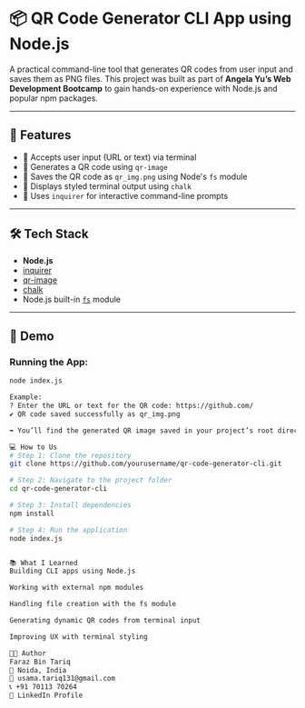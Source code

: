 # 📦 QR Code Generator CLI App using Node.js

A practical command-line tool that generates QR codes from user input and saves them as PNG files. This project was built as part of **Angela Yu’s Web Development Bootcamp** to gain hands-on experience with Node.js and popular npm packages.

---

## 🚀 Features

- 📝 Accepts user input (URL or text) via terminal
- 🔲 Generates a QR code using `qr-image`
- 💾 Saves the QR code as `qr_img.png` using Node's `fs` module
- 🎨 Displays styled terminal output using `chalk`
- 🧠 Uses `inquirer` for interactive command-line prompts

---

## 🛠️ Tech Stack

- **Node.js**
- [inquirer](https://www.npmjs.com/package/inquirer)
- [qr-image](https://www.npmjs.com/package/qr-image)
- [chalk](https://www.npmjs.com/package/chalk)
- Node.js built-in [`fs`](https://nodejs.org/api/fs.html) module

---

## 📸 Demo

### Running the App:
```bash
node index.js

Example:
? Enter the URL or text for the QR code: https://github.com/
✔ QR code saved successfully as qr_img.png

➡️ You’ll find the generated QR image saved in your project’s root directory.

💻 How to Us
# Step 1: Clone the repository
git clone https://github.com/yourusername/qr-code-generator-cli.git

# Step 2: Navigate to the project folder
cd qr-code-generator-cli

# Step 3: Install dependencies
npm install

# Step 4: Run the application
node index.js


📚 What I Learned
Building CLI apps using Node.js

Working with external npm modules

Handling file creation with the fs module

Generating dynamic QR codes from terminal input

Improving UX with terminal styling

👨‍💻 Author
Faraz Bin Tariq
📍 Noida, India
📧 usama.tariq131@gmail.com
📞 +91 70113 70264
🔗 LinkedIn Profile

